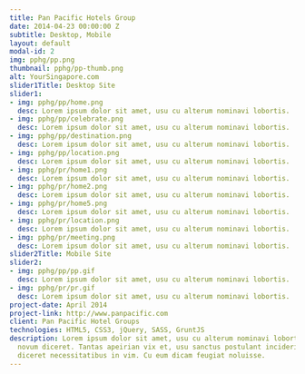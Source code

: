 ```yaml
---
title: Pan Pacific Hotels Group
date: 2014-04-23 00:00:00 Z
subtitle: Desktop, Mobile
layout: default
modal-id: 2
img: pphg/pp.png
thumbnail: pphg/pp-thumb.png
alt: YourSingapore.com
slider1Title: Desktop Site
slider1:
- img: pphg/pp/home.png
  desc: Lorem ipsum dolor sit amet, usu cu alterum nominavi lobortis.
- img: pphg/pp/celebrate.png
  desc: Lorem ipsum dolor sit amet, usu cu alterum nominavi lobortis.
- img: pphg/pp/destination.png
  desc: Lorem ipsum dolor sit amet, usu cu alterum nominavi lobortis.
- img: pphg/pp/location.png
  desc: Lorem ipsum dolor sit amet, usu cu alterum nominavi lobortis.
- img: pphg/pr/home1.png
  desc: Lorem ipsum dolor sit amet, usu cu alterum nominavi lobortis.
- img: pphg/pr/home2.png
  desc: Lorem ipsum dolor sit amet, usu cu alterum nominavi lobortis.
- img: pphg/pr/home5.png
  desc: Lorem ipsum dolor sit amet, usu cu alterum nominavi lobortis.
- img: pphg/pr/location.png
  desc: Lorem ipsum dolor sit amet, usu cu alterum nominavi lobortis.
- img: pphg/pr/meeting.png
  desc: Lorem ipsum dolor sit amet, usu cu alterum nominavi lobortis.
slider2Title: Mobile Site
slider2:
- img: pphg/pp/pp.gif
  desc: Lorem ipsum dolor sit amet, usu cu alterum nominavi lobortis.
- img: pphg/pr/pr.gif
  desc: Lorem ipsum dolor sit amet, usu cu alterum nominavi lobortis.
project-date: April 2014
project-link: http://www.panpacific.com
client: Pan Pacific Hotel Groups
technologies: HTML5, CSS3, jQuery, SASS, GruntJS
description: Lorem ipsum dolor sit amet, usu cu alterum nominavi lobortis. At duo
  novum diceret. Tantas apeirian vix et, usu sanctus postulant inciderint ut, populo
  diceret necessitatibus in vim. Cu eum dicam feugiat noluisse.
---
```


